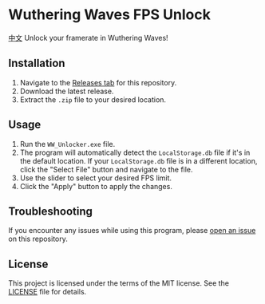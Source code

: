 # Wuthering Waves FPS Unlock
[中文](README.zh.md)
Unlock your framerate in Wuthering Waves!

## Installation

1. Navigate to the [Releases tab](https://github.com/okisooo/wutheringwaves-fps-unlock/tree/main) for this repository.
2. Download the latest release.
3. Extract the `.zip` file to your desired location.

## Usage

1. Run the `WW_Unlocker.exe` file.
2. The program will automatically detect the `LocalStorage.db` file if it's in the default location. If your `LocalStorage.db` file is in a different location, click the "Select File" button and navigate to the file.
3. Use the slider to select your desired FPS limit.
4. Click the "Apply" button to apply the changes.

## Troubleshooting

If you encounter any issues while using this program, please [open an issue](https://github.com/okisooo/wutheringwaves-fps-unlock/issues) on this repository.

## License

This project is licensed under the terms of the MIT license. See the [LICENSE](LICENSE) file for details.
